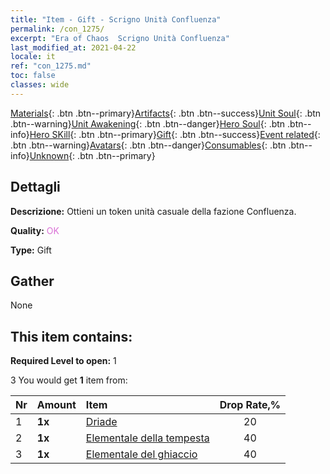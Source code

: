 ```yaml
---
title: "Item - Gift - Scrigno Unità Confluenza"
permalink: /con_1275/
excerpt: "Era of Chaos  Scrigno Unità Confluenza"
last_modified_at: 2021-04-22
locale: it
ref: "con_1275.md"
toc: false
classes: wide
---
```

 [Materials](/ItemsIT/){: .btn .btn--primary}[Artifacts](/ItemsIT/Artifacts/){: .btn .btn--success}[Unit Soul](/ItemsIT/UnitSoul/){: .btn .btn--warning}[Unit Awakening](/ItemsIT/UnitAwakening/){: .btn .btn--danger}[Hero Soul](/ItemsIT/HeroSoul/){: .btn .btn--info}[Hero SKill](/ItemsIT/HeroSkill/){: .btn .btn--primary}[Gift](/ItemsIT/Gift/){: .btn .btn--success}[Event related](/ItemsIT/Events/){: .btn .btn--warning}[Avatars](/ItemsIT/Avatars/){: .btn .btn--danger}[Consumables](/ItemsIT/Consumables/){: .btn .btn--info}[Unknown](/ItemsIT/Unknown/){: .btn .btn--primary}

## Dettagli
 **Descrizione:** Ottieni un token unità casuale della fazione Confluenza.

 **Quality:** <span style="color: #DA70D6">OK</span>

 **Type:** Gift

## Gather

  None

## This item contains:

 **Required Level to open:** 1

 3 You would get **1** item  from:

  | Nr | Amount |     Item    | Drop Rate,% |
  |:---|:-------|:------------|:---------:|
  | 1 |  **1x** | [Driade](/ItemsIT/unt_262/) | 20 | 
  | 2 |  **1x** | [Elementale della tempesta](/ItemsIT/unt_263/) | 40 | 
  | 3 |  **1x** | [Elementale del ghiaccio](/ItemsIT/unt_264/) | 40 | 
